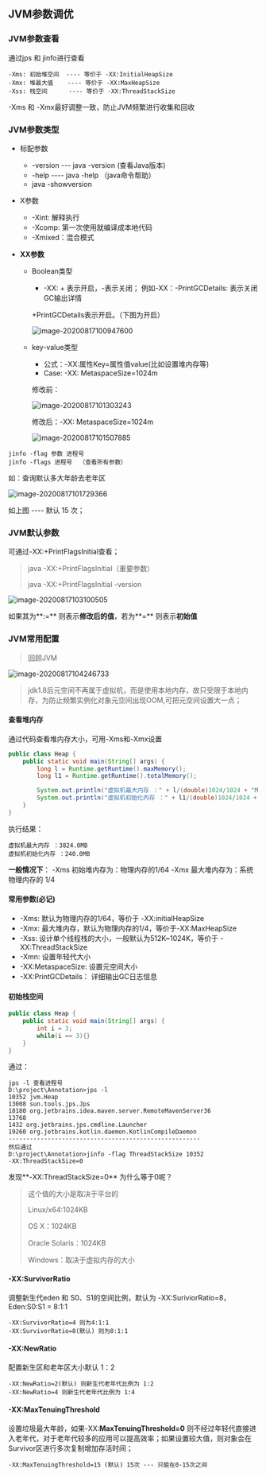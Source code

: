 ## JVM参数调优

### JVM参数查看

通过jps 和 jinfo进行查看

```text
-Xms: 初始堆空间  ---- 等价于 -XX:InitialHeapSize
-Xmx: 堆最大值	  ---- 等价于 -XX:MaxHeapSize
-Xss: 栈空间	   ---- 等价于 -XX:ThreadStackSize
```

-Xms 和 -Xmx最好调整一致，防止JVM频繁进行收集和回收

### JVM参数类型

+ 标配参数

  + -version --- java -version (查看Java版本)
  + -help    ---- java -help （java命令帮助）
  + java -showversion

+ X参数

  + -Xint: 解释执行
  + -Xcomp: 第一次使用就编译成本地代码
  + -Xmixed：混合模式

+ **XX参数**

  + Boolean类型

    + -XX: + 表示开启，-表示关闭； 例如-XX：-PrintGCDetails: 表示关闭GC输出详情

    +PrintGCDetails表示开启。（下图为开启）

    ![image-20200817100947600](https://cdn.jsdelivr.net/gh/cheerfulman/PigGo-img/img/20200817100947.png)

  + key-value类型

    + 公式：-XX:属性Key=属性值value(比如设置堆内存等)
    + Case: -XX: MetaspaceSize=1024m

    修改前：

    ![image-20200817101303243](https://cdn.jsdelivr.net/gh/cheerfulman/PigGo-img/img/20200817101303.png)

    修改后：-XX: MetaspaceSize=1024m

    ![image-20200817101507885](https://cdn.jsdelivr.net/gh/cheerfulman/PigGo-img/img/20200817101507.png)

```text
jinfo -flag 参数 进程号
jinfo -flags 进程号  （查看所有参数）
```

如：查询默认多大年龄去老年区

![image-20200817101729366](https://cdn.jsdelivr.net/gh/cheerfulman/PigGo-img/img/20200817101729.png)

如上图 ---- 默认 15 次；

### JVM默认参数

可通过-XX:+PrintFlagsInitial查看；

> java -XX:+PrintFlagsInitial（重要参数）
>
> java -XX:+PrintFlagsInitial -version

![image-20200817103100505](https://cdn.jsdelivr.net/gh/cheerfulman/PigGo-img/img/20200817103100.png)

如果其为**:=** 则表示**修改后的值**，若为**=** 则表示**初始值**

### JVM常用配置

> 回顾JVM

![image-20200817104246733](https://cdn.jsdelivr.net/gh/cheerfulman/PigGo-img/img/20200817104246.png)

>  jdk1.8后元空间不再属于虚拟机，而是使用本地内存，故只受限于本地内存，为防止频繁实例化对象元空间出现OOM,可把元空间设置大一点；

#### 查看堆内存

通过代码查看堆内存大小，可用-Xms和-Xmx设置

```java
public class Heap {
    public static void main(String[] args) {
        long l = Runtime.getRuntime().maxMemory();
        long l1 = Runtime.getRuntime().totalMemory();

        System.out.println("虚拟机最大内存 ：" + l/(double)1024/1024 + "MB");
        System.out.println("虚拟机初始化内存 ：" + l1/(double)1024/1024 + "MB");
    }
}
```

执行结果：

```text
虚拟机最大内存 ：3824.0MB
虚拟机初始化内存 ：240.0MB
```

**一般情况下**： -Xms 初始堆内存为：物理内存的1/64 -Xmx 最大堆内存为：系统物理内存的 1/4

#### 常用参数(必记)

+ -Xms: 默认为物理内存的1/64，等价于 -XX:initialHeapSize
+ -Xmx: 最大堆内存，默认为物理内存的1/4，等价于-XX:MaxHeapSize
+ -Xss: 设计单个线程栈的大小，一般默认为512K~1024K，等价于 -XX:ThreadStackSize
+ -Xmn: 设置年轻代大小
+ -XX:MetaspaceSize: 设置元空间大小
+ -XX:PrintGCDetails： 详细输出GC日志信息

#### 初始栈空间

```java
public class Heap {
    public static void main(String[] args) {
        int i = 3;
        while(i == 3){}
    }
}
```

通过：

```text
jps -l 查看进程号
D:\project\Annotation>jps -l
10352 jvm.Heap
13008 sun.tools.jps.Jps
18180 org.jetbrains.idea.maven.server.RemoteMavenServer36
13768
1432 org.jetbrains.jps.cmdline.Launcher
19260 org.jetbrains.kotlin.daemon.KotlinCompileDaemon
------------------------------------------------------
然后通过 
D:\project\Annotation>jinfo -flag ThreadStackSize 10352
-XX:ThreadStackSize=0
```

发现**-XX:ThreadStackSize=0**  为什么等于0呢？

> 这个值的大小是取决于平台的
>
> Linux/x64:1024KB
>
> OS X：1024KB
>
> Oracle Solaris：1024KB
>
> Windows：取决于虚拟内存的大小

#### -XX:SurvivorRatio

调整新生代eden 和 S0、S1的空间比例，默认为 -XX:SuriviorRatio=8，Eden:S0:S1 = 8:1:1

```text
-XX:SurvivorRatio=4 则为4:1:1
-XX:SurvivorRatio=8(默认) 则为8:1:1
```

#### -XX:NewRatio

配置新生区和老年区大小默认 1：2

```text
-XX:NewRatio=2(默认) 则新生代老年代比例为 1:2
-XX:NewRatio=4 则新生代老年代比例为 1:4
```

#### -XX:MaxTenuingThreshold

设置垃圾最大年龄，如果-XX:**MaxTenuingThreshold=0** 则不经过年轻代直接进入老年代，对于老年代较多的应用可以提高效率；如果设置较大值，则对象会在Survivor区进行多次复制增加存活时间；

```text
-XX:MaxTenuingThreshold=15 (默认) 15次 --- 只能在0-15次之间
```

